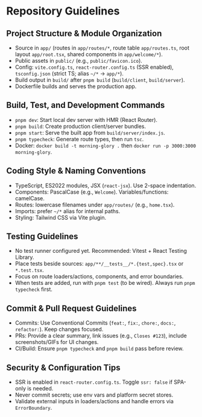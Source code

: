 # Repository Guidelines

## Project Structure & Module Organization
- Source in `app/` (routes in `app/routes/*`, route table `app/routes.ts`, root layout `app/root.tsx`, shared components in `app/welcome/*`).
- Public assets in `public/` (e.g., `public/favicon.ico`).
- Config: `vite.config.ts`, `react-router.config.ts` (SSR enabled), `tsconfig.json` (strict TS; alias `~/*` → `app/*`).
- Build output in `build/` after `pnpm build` (`build/client`, `build/server`).
- Dockerfile builds and serves the production app.

## Build, Test, and Development Commands
- `pnpm dev`: Start local dev server with HMR (React Router).
- `pnpm build`: Create production client/server bundles.
- `pnpm start`: Serve the built app from `build/server/index.js`.
- `pnpm typecheck`: Generate route types, then run `tsc`.
- Docker: `docker build -t morning-glory .` then `docker run -p 3000:3000 morning-glory`.

## Coding Style & Naming Conventions
- TypeScript, ES2022 modules, JSX (`react-jsx`). Use 2-space indentation.
- Components: PascalCase (e.g., `Welcome`). Variables/functions: camelCase.
- Routes: lowercase filenames under `app/routes/` (e.g., `home.tsx`).
- Imports: prefer `~/*` alias for internal paths.
- Styling: Tailwind CSS via Vite plugin.

## Testing Guidelines
- No test runner configured yet. Recommended: Vitest + React Testing Library.
- Place tests beside sources: `app/**/__tests__/*.{test,spec}.tsx` or `*.test.tsx`.
- Focus on route loaders/actions, components, and error boundaries.
- When tests are added, run with `pnpm test` (to be wired). Always run `pnpm typecheck` first.

## Commit & Pull Request Guidelines
- Commits: Use Conventional Commits (`feat:`, `fix:`, `chore:`, `docs:`, `refactor:`). Keep changes focused.
- PRs: Provide a clear summary, link issues (e.g., `Closes #123`), include screenshots/GIFs for UI changes.
- CI/Build: Ensure `pnpm typecheck` and `pnpm build` pass before review.

## Security & Configuration Tips
- SSR is enabled in `react-router.config.ts`. Toggle `ssr: false` if SPA-only is needed.
- Never commit secrets; use env vars and platform secret stores.
- Validate external inputs in loaders/actions and handle errors via `ErrorBoundary`.

